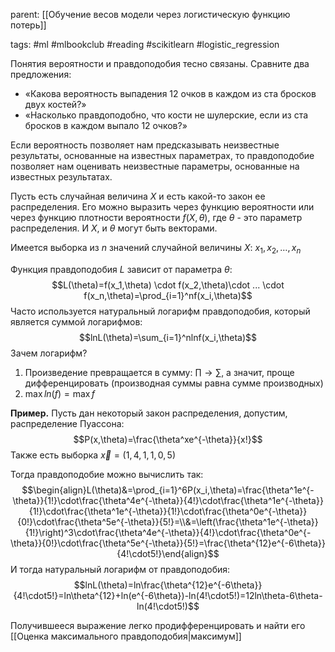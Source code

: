 parent: [[Обучение весов модели через логистическую функцию потерь]]

tags: #ml #mlbookclub #reading #scikitlearn #logistic_regression 

Понятия вероятности и правдоподобия тесно связаны. Сравните два предложения:

- «Какова вероятность выпадения 12 очков в каждом из ста бросков двух костей?»
- «Насколько правдоподобно, что кости не шулерские, если из ста бросков в каждом выпало 12 очков?»

Если вероятность позволяет нам предсказывать неизвестные результаты, основанные на известных параметрах, то правдоподобие позволяет нам оценивать неизвестные параметры, основанные на известных результатах.

Пусть есть случайная величина $X$ и есть какой-то закон ее распределения. Его можно выразить через функцию вероятности или через функцию плотности вероятности $f(X,\theta)$, где $\theta$ - это параметр распределения. И $X$, и $\theta$ могут быть векторами.

Имеется выборка из $n$ значений случайной величины $X$: $x_1, x_2, \dots, x_n$ 

Функция правдоподобия $L$ зависит от параметра $\theta$:
$$L(\theta)=f(x_1,\theta) \cdot f(x_2,\theta)\cdot ... \cdot f(x_n,\theta)=\prod_{i=1}^nf(x_i,\theta)$$
Часто используется натуральный логарифм правдоподобия, который является суммой логарифмов:
$$lnL(\theta)=\sum_{i=1}^nlnf(x_i,\theta)$$
Зачем логарифм?

1. Произведение превращается в сумму: $\prod \rightarrow \sum$, а значит, проще дифференцировать (производная суммы равна сумме производных)
2. $\max ln(f)=\max f$ 

**Пример.** Пусть дан некоторый закон распределения, допустим, распределение Пуассона:
$$P(x,\theta)=\frac{\theta^xe^{-\theta}}{x!}$$
Также есть выборка $\vec{x}=(1, 4, 1, 1, 0, 5)$ 

Тогда правдоподобие можно вычислить так:
$$\begin{align}L(\theta)&=\prod_{i=1}^6P(x_i,\theta)=\frac{\theta^1e^{-\theta}}{1!}\cdot\frac{\theta^4e^{-\theta}}{4!}\cdot\frac{\theta^1e^{-\theta}}{1!}\cdot\frac{\theta^1e^{-\theta}}{1!}\cdot\frac{\theta^0e^{-\theta}}{0!}\cdot\frac{\theta^5e^{-\theta}}{5!}=\\&=\left(\frac{\theta^1e^{-\theta}}{1!}\right)^3\cdot\frac{\theta^4e^{-\theta}}{4!}\cdot\frac{\theta^0e^{-\theta}}{0!}\cdot\frac{\theta^5e^{-\theta}}{5!}=\frac{\theta^{12}e^{-6\theta}}{4!\cdot5!}\end{align}$$
И тогда натуральный логарифм от правдоподобия:
$$lnL(\theta)=ln\frac{\theta^{12}e^{-6\theta}}{4!\cdot5!}=ln\theta^{12}+ln(e^{-6\theta})-ln(4!\cdot5!)=12ln\theta-6\theta-ln(4!\cdot5!)$$

Получившееся выражение легко продифференцировать и найти его [[Оценка максимального правдоподобия|максимум]]
